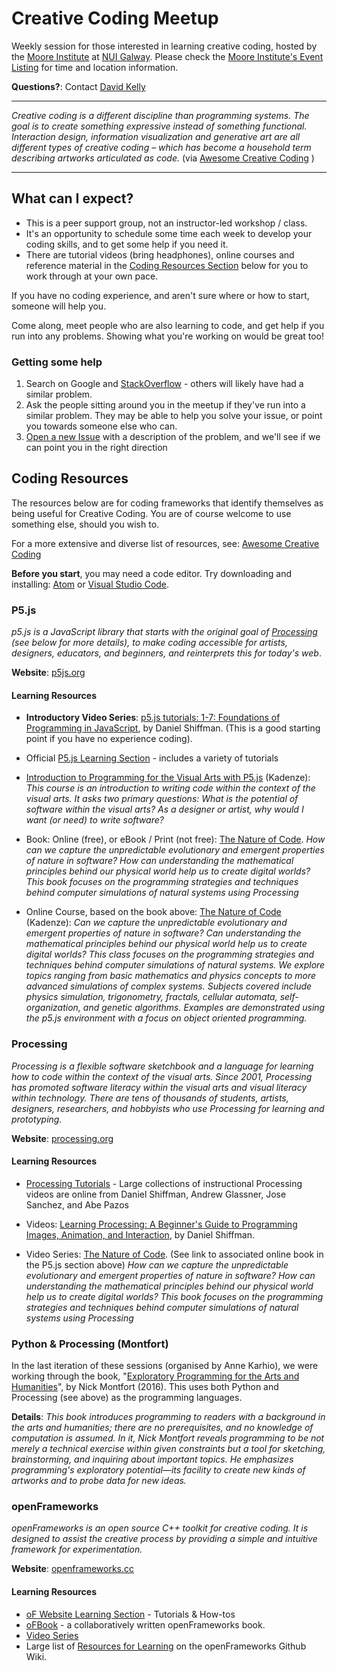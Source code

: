 # Creative Coding Meetup

Weekly session for those interested in learning creative coding, hosted by the [Moore Institute](http://mooreinstitute.ie) at [NUI Galway](http://www.nuigalway.ie).  Please check the [Moore Institute's Event Listing](http://mooreinstitute.ie/events) for time and location information.

**Questions?**: Contact [David Kelly](http://mooreinstitute.ie/about-us/core-staff/#davidkelly)

--------

_Creative coding is a different discipline than programming systems. The goal is to create something expressive instead of something functional. Interaction design, information visualization and generative art are all different types of creative coding – which has become a household term describing artworks articulated as code._ (via [Awesome Creative Coding](https://github.com/terkelg/awesome-creative-coding) )

--------

## What can I expect?

- This is a peer support group, not an instructor-led workshop / class. 
- It's an opportunity to schedule some time each week to develop your coding skills, and to get some help if you need it. 
- There are tutorial videos (bring headphones), online courses and reference material in the [Coding Resources Section](#coding-resources) below for you to work through at your own pace.

If you have no coding experience, and aren't sure where or how to start, someone will help you.

Come along, meet people who are also learning to code, and get help if you run into any problems. Showing what you're working on would be great too!

### Getting some help

1. Search on Google and [StackOverflow](https://stackoverflow.com) - others will likely have had a similar problem.
2. Ask the people sitting around you in the meetup if they've run into a similar problem. They may be able to help you solve your issue, or point you towards someone else who can.
3. [Open a new Issue](https://github.com/dh-nuigalway/Creative-Coding-Meetup/issues) with a description of the problem, and we'll see if we can point you in the right direction

## Coding Resources

The resources below are for coding frameworks that identify themselves as being useful for Creative Coding. You are of course welcome to use something else, should you wish to.

For a more extensive and diverse list of resources, see: [Awesome Creative Coding](https://github.com/terkelg/awesome-creative-coding)

**Before you start**, you may need a code editor. Try downloading and installing: [Atom](https://atom.io) or [Visual Studio Code](https://code.visualstudio.com/).

### P5.js

_p5.js is a JavaScript library that starts with the original goal of [Processing](http://processing.org) (see below for more details), to make coding accessible for artists, designers, educators, and beginners, and reinterprets this for today's web_.
          
**Website**: [p5js.org](https://p5js.org)



#### Learning Resources

- **Introductory Video Series**: [p5.js tutorials: 1-7: Foundations of Programming in JavaScript](https://www.youtube.com/playlist?list=PLRqwX-V7Uu6Zy51Q-x9tMWIv9cueOFTFA), by Daniel Shiffman. (This is a good starting point if you have no experience coding).

- Official [P5.js Learning Section](https://p5js.org/learn/) - includes a variety of tutorials

- [Introduction to Programming for the Visual Arts with P5.js](https://www.kadenze.com/courses/introduction-to-programming-for-the-visual-arts-with-p5-js-vi) (Kadenze): _This course is an introduction to writing code within the context of the visual arts. It asks two primary questions: What is the potential of software within the visual arts? As a designer or artist, why would I want (or need) to write software?_

- Book: Online (free), or eBook / Print (not free): [The Nature of Code](https://natureofcode.com/book/). _How can we capture the unpredictable evolutionary and emergent properties of nature in software? How can understanding the mathematical principles behind our physical world help us to create digital worlds? This book focuses on the programming strategies and techniques behind computer simulations of natural systems using Processing_

- Online Course, based on the book above: [The Nature of Code](https://www.kadenze.com/courses/the-nature-of-code-ii) (Kadenze): _Can we capture the unpredictable evolutionary and emergent properties of nature in software? Can understanding the mathematical principles behind our physical world help us to create digital worlds? This class focuses on the programming strategies and techniques behind computer simulations of natural systems. We explore topics ranging from basic mathematics and physics concepts to more advanced simulations of complex systems. Subjects covered include physics simulation, trigonometry, fractals, cellular automata, self-organization, and genetic algorithms. Examples are demonstrated using the p5.js environment with a focus on object oriented programming._


### Processing

_Processing is a flexible software sketchbook and a language for learning how to code within the context of the visual arts. Since 2001, Processing has promoted software literacy within the visual arts and visual literacy within technology. There are tens of thousands of students, artists, designers, researchers, and hobbyists who use Processing for learning and prototyping._ 

**Website**: [processing.org](https://processing.org)

#### Learning Resources

- [Processing Tutorials](https://processing.org/tutorials/) - Large collections of instructional Processing videos are online from Daniel Shiffman, Andrew Glassner, Jose Sanchez, and Abe Pazos

- Videos: [Learning Processing: A Beginner's Guide to Programming Images, Animation, and Interaction](https://www.youtube.com/user/shiffman/playlists?shelf_id=2&view=50&sort=dd), by Daniel Shiffman.

- Video Series: [The Nature of Code](https://www.youtube.com/user/shiffman/playlists?shelf_id=6&view=50&sort=dd). (See link to associated online book in the P5.js section above) _How can we capture the unpredictable evolutionary and emergent properties of nature in software? How can understanding the mathematical principles behind our physical world help us to create digital worlds? This book focuses on the programming strategies and techniques behind computer simulations of natural systems using Processing_


### Python & Processing (Montfort)

In the last iteration of these sessions (organised by Anne Karhio), we were working through the book, "[Exploratory Programming for the Arts and Humanities](https://mitpress.mit.edu/books/exploratory-programming-arts-and-humanities)", by Nick Montfort (2016). This uses both Python and Processing (see above) as the programming languages.

**Details**: _This book introduces programming to readers with a background in the arts and humanities; there are no prerequisites, and no knowledge of computation is assumed. In it, Nick Montfort reveals programming to be not merely a technical exercise within given constraints but a tool for sketching, brainstorming, and inquiring about important topics. He emphasizes programming's exploratory potential—its facility to create new kinds of artworks and to probe data for new ideas._




### openFrameworks

_openFrameworks is an open source C++ toolkit for creative coding. It is designed to assist the creative process by providing a simple and intuitive framework for experimentation._

**Website**: [openframeworks.cc](https://openframeworks.cc/)

#### Learning Resources

- [oF Website Learning Section](https://openframeworks.cc/learning) - Tutorials & How-tos
- [oFBook](https://openframeworks.cc/ofBook/chapters/foreword.html) - a collaboratively written openFrameworks book.
- [Video Series](https://www.youtube.com/watch?v=IKSTo_0pB28&index=51&list=PL4neAtv21WOmrV8z9rSzL20QpdLU1zJLr)
- Large list of [Resources for Learning](https://github.com/openframeworks/openFrameworks/wiki/Resources-for-Learning) on the openFrameworks Github Wiki.
